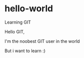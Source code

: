 # hello-world
Learning GIT

Hello GIT,

I'm the noobest GIT user in the world

But i want to learn :)
